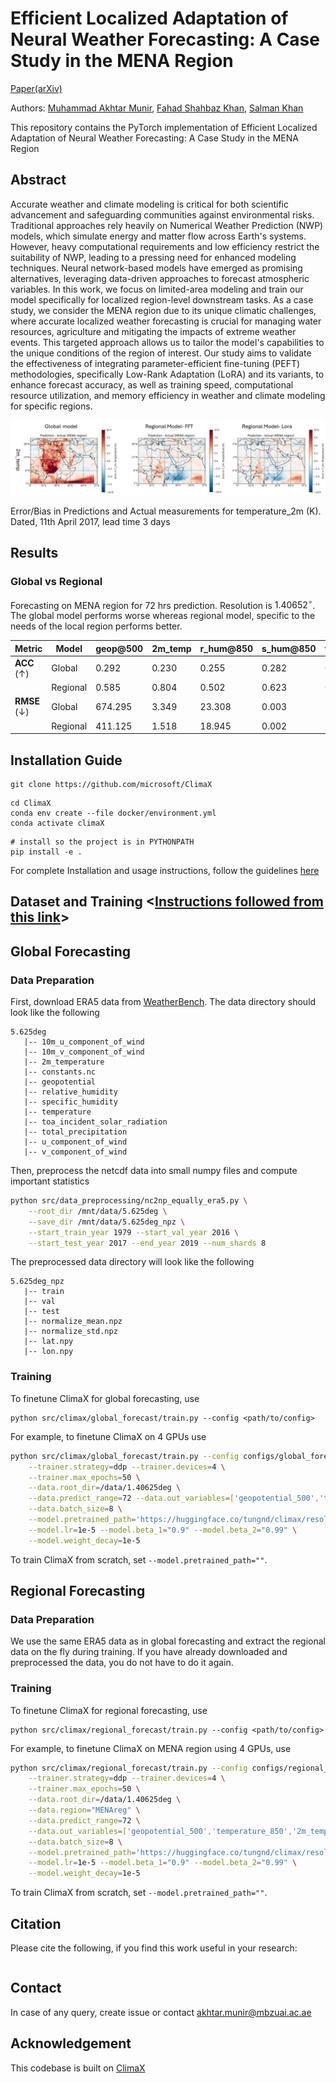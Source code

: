 # Efficient Localized Adaptation of Neural Weather Forecasting: A Case Study in the MENA Region 

[Paper(arXiv)](TBA)

Authors: [Muhammad Akhtar Munir](https://scholar.google.com.pk/citations?user=sT-epZAAAAAJ&hl=en), [Fahad Shahbaz Khan](https://scholar.google.es/citations?user=zvaeYnUAAAAJ&hl=en), [Salman Khan](https://salman-h-khan.github.io/)

This repository contains the PyTorch implementation of Efficient Localized Adaptation of Neural Weather Forecasting: A Case Study in the MENA Region

## Abstract
Accurate weather and climate modeling is critical for both scientific advancement and safeguarding communities against environmental risks. Traditional approaches rely heavily on Numerical Weather Prediction (NWP) models, which simulate energy and matter flow across Earth's systems. However, heavy computational requirements and low efficiency restrict the suitability of NWP, leading to a pressing need for enhanced modeling techniques. Neural network-based models have emerged as promising alternatives, leveraging data-driven approaches to forecast atmospheric variables. In this work, we focus on limited-area modeling and train our model specifically for localized region-level downstream tasks. As a case study, we consider the MENA region due to its unique climatic challenges, where accurate localized weather forecasting is crucial for managing water resources, agriculture and mitigating the impacts of extreme weather events. This targeted approach allows us to tailor the model's capabilities to the unique conditions of the region of interest. Our study aims to validate the effectiveness of integrating parameter-efficient fine-tuning (PEFT) methodologies, specifically Low-Rank Adaptation (LoRA) and its variants, to enhance forecast accuracy, as well as training speed, computational resource utilization, and memory efficiency in weather and climate modeling for specific regions.

![alt text](ClimaX_vis_mena.png)

Error/Bias in Predictions and Actual measurements for temperature\_2m (K). Dated, 11th April 2017, lead time 3 days

## Results

### Global vs Regional
Forecasting on MENA region for 72 hrs prediction. Resolution is $1.40652^\circ$. The global model performs worse whereas regional model, specific to the needs of the local region performs better.

| **Metric**                       | **Model**  | **geop@500** | **2m_temp** | **r_hum@850** | **s_hum@850** | **temp@850** | **10m_u_wind** | **10m_v_wind** |
|----------------------------------|------------|---------------|--------------|----------------|---------------|---------------|-----------------|-----------------|
| **ACC** (↑)                      | Global     | 0.292         | 0.230        | 0.255          | 0.282         | 0.246         | 0.287           | 0.238           |
|                                  | Regional   | 0.585         | 0.804        | 0.502          | 0.623         | 0.620         | 0.570           | 0.517           |
| **RMSE** (↓)                     | Global     | 674.295       | 3.349        | 23.308         | 0.003         | 3.561         | 3.733           | 4.162           |
|                                  | Regional   | 411.125       | 1.518        | 18.945         | 0.002         | 2.366         | 2.931           | 3.219           |

## Installation Guide


```
git clone https://github.com/microsoft/ClimaX
```

```
cd ClimaX
conda env create --file docker/environment.yml
conda activate climaX
```

```
# install so the project is in PYTHONPATH
pip install -e .
```

For complete Installation and usage instructions, follow the guidelines [here](https://github.com/microsoft/ClimaX/blob/main/docs/usage.md)


## Dataset and Training <[Instructions followed from this link](https://github.com/microsoft/ClimaX/blob/main/docs/usage.md)>

## Global Forecasting

### Data Preparation

First, download ERA5 data from [WeatherBench](https://dataserv.ub.tum.de/index.php/s/m1524895). The data directory should look like the following
```
5.625deg
   |-- 10m_u_component_of_wind
   |-- 10m_v_component_of_wind
   |-- 2m_temperature
   |-- constants.nc
   |-- geopotential
   |-- relative_humidity
   |-- specific_humidity
   |-- temperature
   |-- toa_incident_solar_radiation
   |-- total_precipitation
   |-- u_component_of_wind
   |-- v_component_of_wind
```

Then, preprocess the netcdf data into small numpy files and compute important statistics
```bash
python src/data_preprocessing/nc2np_equally_era5.py \
    --root_dir /mnt/data/5.625deg \
    --save_dir /mnt/data/5.625deg_npz \
    --start_train_year 1979 --start_val_year 2016 \
    --start_test_year 2017 --end_year 2019 --num_shards 8
```

The preprocessed data directory will look like the following
```
5.625deg_npz
   |-- train
   |-- val
   |-- test
   |-- normalize_mean.npz
   |-- normalize_std.npz
   |-- lat.npy
   |-- lon.npy
```

### Training

To finetune ClimaX for global forecasting, use
```
python src/climax/global_forecast/train.py --config <path/to/config>
```
For example, to finetune ClimaX on 4 GPUs use
```bash
python src/climax/global_forecast/train.py --config configs/global_forecast_climax.yaml \
    --trainer.strategy=ddp --trainer.devices=4 \
    --trainer.max_epochs=50 \
    --data.root_dir=/data/1.40625deg \
    --data.predict_range=72 --data.out_variables=['geopotential_500','temperature_850','2m_temperature','10m_u_component_of_wind','10m_v_component_of_wind','relative_humidity_850','specific_humidity_850'] \
    --data.batch_size=8 \
    --model.pretrained_path='https://huggingface.co/tungnd/climax/resolve/main/1.40625deg.ckpt' \
    --model.lr=1e-5 --model.beta_1="0.9" --model.beta_2="0.99" \
    --model.weight_decay=1e-5 
```
To train ClimaX from scratch, set `--model.pretrained_path=""`.

## Regional Forecasting

### Data Preparation

We use the same ERA5 data as in global forecasting and extract the regional data on the fly during training. If you have already downloaded and preprocessed the data, you do not have to do it again.

### Training

To finetune ClimaX for regional forecasting, use
```
python src/climax/regional_forecast/train.py --config <path/to/config>
```
For example, to finetune ClimaX on MENA region using 4 GPUs, use
```bash
python src/climax/regional_forecast/train.py --config configs/regional_forecast_climax.yaml \
    --trainer.strategy=ddp --trainer.devices=4 \
    --trainer.max_epochs=50 \
    --data.root_dir=/data/1.40625deg \
    --data.region="MENAreg" \
    --data.predict_range=72 \
    --data.out_variables=['geopotential_500','temperature_850','2m_temperature','10m_u_component_of_wind','10m_v_component_of_wind','relative_humidity_850','specific_humidity_850'] \
    --data.batch_size=8 \
    --model.pretrained_path='https://huggingface.co/tungnd/climax/resolve/main/1.40625deg.ckpt' \
    --model.lr=1e-5 --model.beta_1="0.9" --model.beta_2="0.99" \
    --model.weight_decay=1e-5 
```
To train ClimaX from scratch, set `--model.pretrained_path=""`.


## Citation

Please cite the following, if you find this work useful in your research:

```bibtex

```

## Contact
In case of any query, create issue or contact akhtar.munir@mbzuai.ac.ae 

## Acknowledgement
This codebase is built on <a href="https://github.com/microsoft/ClimaX">ClimaX</a>


